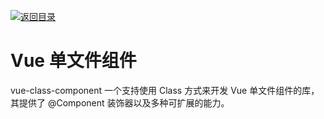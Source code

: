 [![返回目录](https://parg.co/U01)](https://parg.co/bWF)

# Vue 单文件组件

vue-class-component 一个支持使用 Class 方式来开发 Vue 单文件组件的库，其提供了 @Component 装饰器以及多种可扩展的能力。
